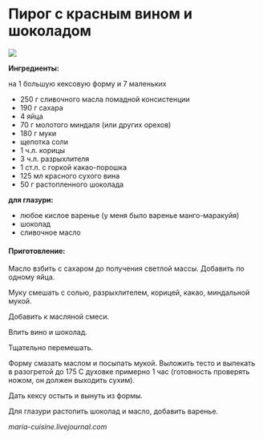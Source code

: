 # Пирог с красным вином и шоколадом

![](http://img-fotki.yandex.ru/get/9826/116309764.26/0_9812e_422db359_L.jpg)

**Ингредиенты:**

на 1 большую кексовую форму и 7 маленьких

* 250 г сливочного масла помадной консистенции
* 190 г сахара
* 4 яйца
* 70 г молотого миндаля \(или других орехов\)
* 180 г муки
* щепотка соли
* 1 ч.л. корицы
* 3 ч.л. разрыхлителя
* 1 ст.л. с горкой какао-порошка
* 125 мл красного сухого вина
* 50 г растопленного шоколада

**для глазури:**

* любое кислое варенье \(у меня было варенье манго-маракуйя\)
* шоколад
* сливочное масло

#### Приготовление:

Масло взбить с сахаром до получения светлой массы. Добавить по одному яйца.

Муку смешать с солью, разрыхлителем, корицей, какао, миндальной мукой.

Добавить к масляной смеси.

Влить вино и шоколад.

Тщательно перемешать.

Форму смазать маслом и посыпать мукой. Выложить тесто и выпекать в разогретой до 175 С духовке примерно 1 час \(готовность проверять ножом, он должен выходить сухим\).

Дать кексу остыть и вынуть из формы.

Для глазури растопить шоколад и масло, добавить варенье.

_maria-cuisine.livejournal.com_

